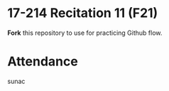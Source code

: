 # 17-214 Recitation 11 (F21)
**Fork** this repository to use for practicing Github flow.

# Attendance
sunac

